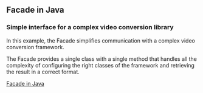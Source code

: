 ## Facade in Java
### Simple interface for a complex video conversion library

In this example, the Facade simplifies communication with a complex video conversion framework.

The Facade provides a single class with a single method that handles all the complexity of configuring the right classes of the framework and retrieving the result in a correct format.

[Facade in Java](https://refactoring.guru/design-patterns/facade/java/example#example-0--some_complex_media_library)